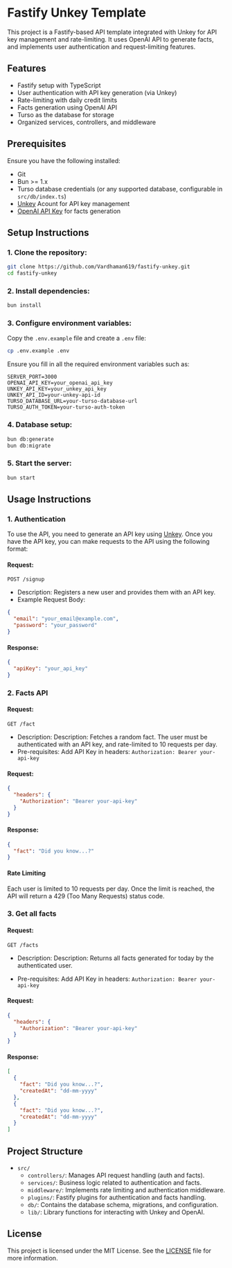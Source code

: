 # Fastify Unkey Template

This project is a Fastify-based API template integrated with Unkey for API key management and rate-limiting. It uses OpenAI API to generate facts, and implements user authentication and request-limiting features.

## Features

- Fastify setup with TypeScript
- User authentication with API key generation (via Unkey)
- Rate-limiting with daily credit limits
- Facts generation using OpenAI API
- Turso as the database for storage
- Organized services, controllers, and middleware

## Prerequisites

Ensure you have the following installed:

- Git
- Bun >= 1.x
- Turso database credentials (or any supported database, configurable in `src/db/index.ts`)
- [Unkey](https://app.unkey.com/) Acount for API key management
- [OpenAI API Key](https://platform.openai.com/account/api-keys) for facts generation

## Setup Instructions

### 1. Clone the repository:

```bash
git clone https://github.com/Vardhaman619/fastify-unkey.git
cd fastify-unkey
```

### 2. Install dependencies:

```bash
bun install
```

### 3. Configure environment variables:

Copy the `.env.example` file and create a `.env` file:

```bash
cp .env.example .env
```

Ensure you fill in all the required environment variables such as:

```dotenv
SERVER_PORT=3000
OPENAI_API_KEY=your_openai_api_key
UNKEY_API_KEY=your_unkey_api_key
UNKEY_API_ID=your-unkey-api-id
TURSO_DATABASE_URL=your-turso-database-url
TURSO_AUTH_TOKEN=your-turso-auth-token
```

### 4. Database setup:

```bash
bun db:generate
bun db:migrate
```

### 5. Start the server:

```bash
bun start
```

## Usage Instructions

### 1. Authentication

To use the API, you need to generate an API key using [Unkey](https://app.unkey.com/settings/root-keys). Once you have the API key, you can make requests to the API using the following format:

#### Request:

`POST /signup`

- Description: Registers a new user and provides them with an API key.
- Example Request Body:

```json
{
  "email": "your_email@example.com",
  "password": "your_password"
}
```

#### Response:

```json
{
  "apiKey": "your_api_key"
}
```

### 2. Facts API

#### Request:

`GET /fact`

- Description: Description: Fetches a random fact. The user must be authenticated with an API key, and rate-limited to 10 requests per day.
- Pre-requisites: Add API Key in headers: `Authorization: Bearer your-api-key`

#### Request:

```json
{
  "headers": {
    "Authorization": "Bearer your-api-key"
  }
}
```

#### Response:

```json
{
  "fact": "Did you know...?"
}
```

#### Rate Limiting

Each user is limited to 10 requests per day.
Once the limit is reached, the API will return a 429 (Too Many Requests) status code.

### 3. Get all facts

#### Request:

`GET /facts`

- Description: Description: Returns all facts generated for today by the authenticated user.

- Pre-requisites: Add API Key in headers: `Authorization: Bearer your-api-key`

#### Request:

```json
{
  "headers": {
    "Authorization": "Bearer your-api-key"
  }
}
```

#### Response:

```json
[
  {
    "fact": "Did you know...?",
    "createdAt": "dd-mm-yyyy"
  },
  {
    "fact": "Did you know...?",
    "createdAt": "dd-mm-yyyy"
  }
]
```

## Project Structure

- `src/`
  - `controllers/`: Manages API request handling (auth and facts).
  - `services/`: Business logic related to authentication and facts.
  - `middleware/`: Implements rate limiting and authentication middleware.
  - `plugins/`: Fastify plugins for authentication and facts handling.
  - `db/`: Contains the database schema, migrations, and configuration.
  - `lib/`: Library functions for interacting with Unkey and OpenAI.

## License

This project is licensed under the MIT License. See the [LICENSE](LICENSE) file for more information.
